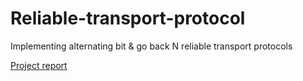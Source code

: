 # Reliable-transport-protocol
Implementing alternating bit & go back N reliable transport protocols

[Project report](project%20report%20Final.pdf)
